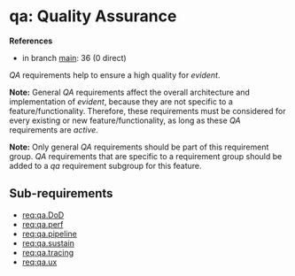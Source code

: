 # qa: Quality Assurance

**References**

- in branch [main](https://github.com/mhatzl/evident/tree/main): 36 (0 direct)

*QA* requirements help to ensure a high quality for *evident*.

**Note:** General *QA* requirements affect the overall architecture and implementation of *evident*, because they are not specific to a feature/functionality. Therefore, these requirements must be considered for every existing or new feature/functionality, as long as these *QA* requirements are *active*.

**Note:** Only general *QA* requirements should be part of this requirement group. *QA* requirements that are specific to a requirement group should be added to a *qa* requirement subgroup for this feature.

## Sub-requirements

- [req:qa.DoD](5-REQ-qa.DoD)
- [req:qa.perf](5-REQ-qa.perf)
- [req:qa.pipeline](5-REQ-qa.pipeline)
- [req:qa.sustain](5-REQ-qa.sustain)
- [req:qa.tracing](5-REQ-qa.tracing)
- [req:qa.ux](5-REQ-qa.ux)
